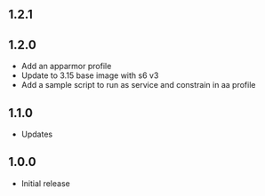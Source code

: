 <!-- https://developers.home-assistant.io/docs/add-ons/presentation#keeping-a-changelog -->
## 1.2.1
## 1.2.0

- Add an apparmor profile
- Update to 3.15 base image with s6 v3
- Add a sample script to run as service and constrain in aa profile

## 1.1.0

- Updates

## 1.0.0

- Initial release
